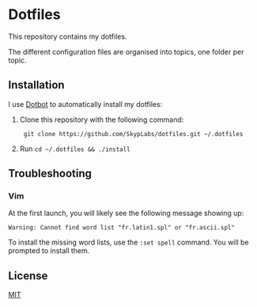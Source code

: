 # Dotfiles

This repository contains my dotfiles.

The different configuration files are organised into topics, one folder per topic.

## Installation

I use [Dotbot][dotbot] to automatically install my dotfiles:

1. Clone this repository with the following command:

        git clone https://github.com/SkypLabs/dotfiles.git ~/.dotfiles

2. Run `cd ~/.dotfiles && ./install`

## Troubleshooting

### Vim

At the first launch, you will likely see the following message showing up:

    Warning: Cannot find word list "fr.latin1.spl" or "fr.ascii.spl"

To install the missing word lists, use the `:set spell` command. You will be prompted to install them.

## License

[MIT][mit-license]

 [dotbot]: https://github.com/anishathalye/dotbot "Dotbot project on GitHub"
 [mit-license]: https://opensource.org/licenses/MIT "MIT license"
